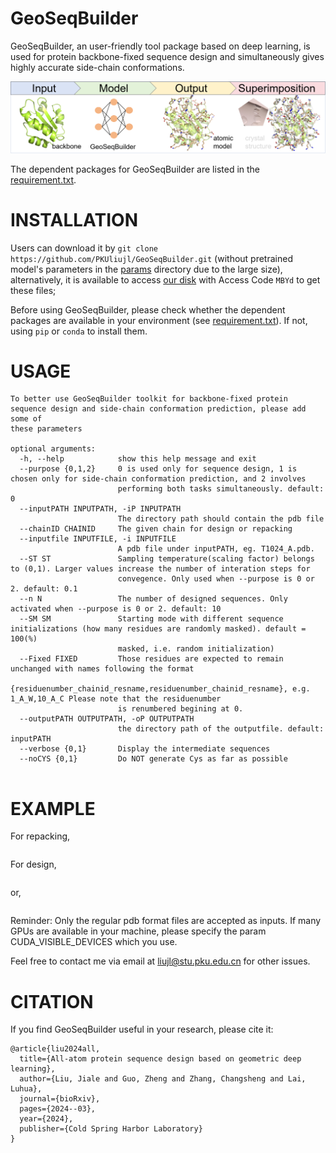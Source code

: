 # GeoSeqBuilder
GeoSeqBuilder, an user-friendly tool package based on deep learning, is used for protein backbone-fixed sequence design and simultaneously gives highly accurate side-chain conformations.

![Alt text](https://github.com/PKUliujl/GeoSeqBuilder/blob/main/image/TOC.tif)

The dependent packages for GeoSeqBuilder are listed in the [requirement.txt](https://github.com/PKUliujl/GeoSeqBuilder/blob/main/requirement.txt).


INSTALLATION
======================
 Users can download it by `git clone https://github.com/PKUliujl/GeoSeqBuilder.git` (without pretrained model's parameters in the [params](https://github.com/PKUliujl/GeoSeqBuilder/blob/geoseqbuilder/params) directory  due to the large size), alternatively, 
it is available to access [our disk](https://disk.pku.edu.cn:443/link/449F22FE2A06CD29D3C6DB182F4C38C2) with 
Access Code `MBYd` to get these files;


Before using GeoSeqBuilder, please check whether the dependent packages are available in your environment (see [requirement.txt](https://github.com/PKUliujl/GeoSeqBuilder/blob/main/requirement.txt)). If not, using `pip` or `conda` to install them.


USAGE
======================
```
To better use GeoSeqBuilder toolkit for backbone-fixed protein sequence design and side-chain conformation prediction, please add some of
these parameters

optional arguments:
  -h, --help            show this help message and exit
  --purpose {0,1,2}     0 is used only for sequence design, 1 is chosen only for side-chain conformation prediction, and 2 involves
                        performing both tasks simultaneously. default: 0
  --inputPATH INPUTPATH, -iP INPUTPATH
                        The directory path should contain the pdb file
  --chainID CHAINID     The given chain for design or repacking
  --inputfile INPUTFILE, -i INPUTFILE
                        A pdb file under inputPATH, eg. T1024_A.pdb.
  --ST ST               Sampling temperature(scaling factor) belongs to (0,1). Larger values increase the number of interation steps for
                        convegence. Only used when --purpose is 0 or 2. default: 0.1
  --n N                 The number of designed sequences. Only activated when --purpose is 0 or 2. default: 10
  --SM SM               Starting mode with different sequence initializations (how many residues are randomly masked). default = 100(%)
                        masked, i.e. random initialization)
  --Fixed FIXED         Those residues are expected to remain unchanged with names following the format
                        {residuenumber_chainid_resname,residuenumber_chainid_resname}, e.g. 1_A_W,10_A_C Please note that the residuenumber
                        is renumbered begining at 0.
  --outputPATH OUTPUTPATH, -oP OUTPUTPATH
                        the directory path of the outputfile. default: inputPATH
  --verbose {0,1}       Display the intermediate sequences
  --noCYS {0,1}         Do NOT generate Cys as far as possible
  
```

EXAMPLE
=====================
For repacking, 
```python run_GeoSeqBuilder.py --purpose 1 --inputPATH examples/ --inputfile 3mpc_A.pdb --outputPATH ./ --chainID A   
```

For design,  
```python run_GeoSeqBuilder.py --purpose 0 --inputPATH examples/ --inputfile 3mpc_A.pdb --outputPATH ./ --chainID A
```
or,
```python run_GeoSeqBuilder.py --purpose 2 --inputPATH examples/ --inputfile 3mpc_A.pdb --outputPATH ./ --chainID A
```



Reminder: Only the regular pdb format files are accepted as inputs. If many GPUs are available in your machine, please specify the param CUDA_VISIBLE_DEVICES which you use.

Feel free to contact me via email at liujl@stu.pku.edu.cn for other issues.  


CITATION
=====================
If you find GeoSeqBuilder useful in your research, please cite it:
```
@article{liu2024all,
  title={All-atom protein sequence design based on geometric deep learning},
  author={Liu, Jiale and Guo, Zheng and Zhang, Changsheng and Lai, Luhua},
  journal={bioRxiv},
  pages={2024--03},
  year={2024},
  publisher={Cold Spring Harbor Laboratory}
}
```


